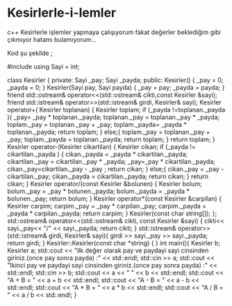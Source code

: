 # Kesirlerle-i-lemler
c++ Kesirlerle işlemler yapmaya çalışıyorum fakat değerler beklediğim gibi çıkmıyor hatamı bulamıyorum...


Kod şu şekilde ;

#include <iostream>
using Sayi = int;

class Kesirler {
private:
    Sayi _pay;
    Sayi _payda;
public:
    Kesirler() {
        _pay = 0;
        _payda = 0;
    }
    Kesirler(Sayi pay, Sayi payda) {
        _pay = pay;
        _payda = payda;
    }
friend std::ostream& operator<<(std::ostream& cikti,const Kesirler &sayi);
friend std::istream& operator>>(std::istream& girdi, Kesirler& sayi);
Kesirler operator+( Kesirler toplanan) {
    Kesirler toplam;
    if (_payda !=toplanan._payda ){
        _pay= _pay * toplanan._payda;
        toplanan._pay = toplanan._pay * _payda;
        toplam._pay = toplanan._pay + _pay;
        toplam._payda= _payda * toplanan._payda;
        return toplam;
    }
    else;{
        toplam._pay = toplanan._pay + _pay;
        toplam._payda = toplanan._payda;
        return toplam;
    }
    return toplam;
}
Kesirler operator-(Kesirler cikartilan) {
    Kesirler cikan;
    if (_payda != cikartilan._payda ) {
        cikan._payda = _payda * cikartilan._payda;
        cikartilan._pay = cikartilan._pay * _payda;
        _pay=_pay * cikartilan._payda;
        cikan._pay=cikartilan._pay - _pay ;
        return cikan;
    }
    else;{
        cikan._pay = _pay - cikartilan._pay;
        cikan._payda = cikartilan._payda;
        return cikan;
    }
    return cikan;
}
Kesirler operator/(const Kesirler &bolunen) {
        Kesirler bolum;
        bolum._pay = _pay * bolunen._payda;
        bolum._payda = _payda * bolunen._pay;
        return bolum;
    }
Kesirler operator*(const Kesirler &carpilan) {
    Kesirler carpim;
    carpim._pay = _pay * carpilan._pay;
    carpim._payda = _payda * carpilan._payda;
    return carpim;
}
Kesirler(const char string[]);
};
std::ostream& operator<<(std::ostream& cikti, const Kesirler &sayi) {
    cikti<< sayi._pay<< "/" << sayi._payda;
    return cikti;
}
std::istream& operator>>(std::istream& girdi, Kesirler& sayi){
    girdi >> sayi._pay >> sayi._payda;
    return girdi;
}
Kesirler::Kesirler(const char *string) {
}
int main(){
    Kesirler b;
    Kesirler a;
    std::cout << "Ilk değer olarak pay ve paydayi sayi cinsinden giriniz.(once pay sonra payda) :" << std::endl;
    std::cin >> a;
    std::cout << "Ikinci pay ve paydayi sayi cinsinden giriniz.(once pay sonra payda) :" << std::endl;
    std::cin >> b;
    std::cout << a << " " << b << std::endl;
    std::cout << "A + B = " << a + b << std::endl;
    std::cout << "A - B = " << a - b << std::endl;
    std::cout << "A * B = " << a * b << std::endl;
    std::cout << "A / B = " << a / b << std::endl;
}

